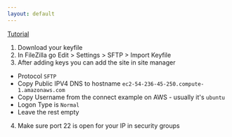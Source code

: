 ```yaml
---
layout: default
---
```


[Tutorial](https://stackoverflow.com/questions/16744863/connect-to-amazon-ec2-file-directory-using-filezilla-and-sftp)

1. Download your keyfile
2. In FileZilla go Edit > Settings > SFTP > Import Keyfile
3. After adding keys you can add the site in site manager
  - Protocol `SFTP`
  - Copy Public IPV4 DNS to hostname `ec2-54-236-45-250.compute-1.amazonaws.com`
  - Copy Username from the connect example on AWS - usually it's `ubuntu`
  - Logon Type is `Normal`
  - Leave the rest empty
4. Make sure port 22 is open for your IP in security groups 
